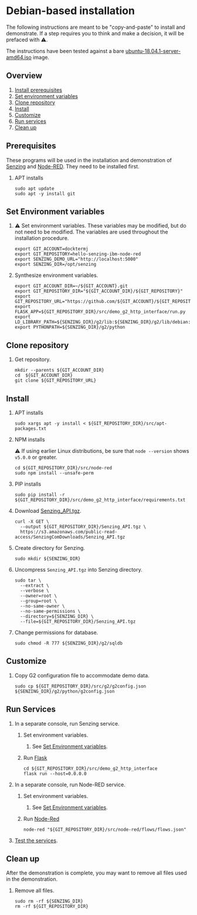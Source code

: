 # Debian-based installation

The following instructions are meant to be "copy-and-paste" to install and demonstrate.
If a step requires you to think and make a decision, it will be prefaced with :warning:.

The instructions have been tested against a bare
[ubuntu-18.04.1-server-amd64.iso](http://cdimage.ubuntu.com/ubuntu/releases/bionic/release/ubuntu-18.04.1-server-amd64.iso)
image.

## Overview

1. [Install prerequisites](#prerequisites)
1. [Set environment variables](#set-environment-variables)
1. [Clone repository](#clone-repository)
1. [Install](#install)
1. [Customize](#customize)
1. [Run services](#run-services)
1. [Clean up](#clean-up)

## Prerequisites

These programs will be used in the installation and demonstration of
[Senzing](http://senzing.com) and
[Node-RED](https://nodered.org/).
They need to be installed first.

1. APT installs

    ```console
    sudo apt update
    sudo apt -y install git
    ```

## Set Environment variables

1. :warning: Set environment variables.
   These variables may be modified, but do not need to be modified.
   The variables are used throughout the installation procedure.

    ```console
    export GIT_ACCOUNT=docktermj
    export GIT_REPOSITORY=hello-senzing-ibm-node-red
    export SENZING_DEMO_URL="http://localhost:5000"
    export SENZING_DIR=/opt/senzing
    ```

1. Synthesize environment variables.

    ```console
    export GIT_ACCOUNT_DIR=~/${GIT_ACCOUNT}.git
    export GIT_REPOSITORY_DIR="${GIT_ACCOUNT_DIR}/${GIT_REPOSITORY}"
    export GIT_REPOSITORY_URL="https://github.com/${GIT_ACCOUNT}/${GIT_REPOSITORY}.git"
    export FLASK_APP=${GIT_REPOSITORY_DIR}/src/demo_g2_http_interface/run.py
    export LD_LIBRARY_PATH=${SENZING_DIR}/g2/lib:${SENZING_DIR}/g2/lib/debian:$LD_LIBRARY_PATH
    export PYTHONPATH=${SENZING_DIR}/g2/python
    ```

## Clone repository

1. Get repository.

    ```console
    mkdir --parents ${GIT_ACCOUNT_DIR}
    cd  ${GIT_ACCOUNT_DIR}
    git clone ${GIT_REPOSITORY_URL}
    ```

## Install

1. APT installs

    ```console
    sudo xargs apt -y install < ${GIT_REPOSITORY_DIR}/src/apt-packages.txt
    ```

1. NPM installs

    :warning: If using earlier Linux distributions, be sure that `node --version` shows `v5.0.0` or greater.

    ```console
    cd ${GIT_REPOSITORY_DIR}/src/node-red
    sudo npm install --unsafe-perm
    ```

1. PIP installs

    ```console
    sudo pip install -r ${GIT_REPOSITORY_DIR}/src/demo_g2_http_interface/requirements.txt
    ```

1. Download [Senzing_API.tgz](https://s3.amazonaws.com/public-read-access/SenzingComDownloads/Senzing_API.tgz).

    ```console
    curl -X GET \
      --output ${GIT_REPOSITORY_DIR}/Senzing_API.tgz \
      https://s3.amazonaws.com/public-read-access/SenzingComDownloads/Senzing_API.tgz
    ```

1. Create directory for Senzing.

    ```console
    sudo mkdir ${SENZING_DIR}
    ```

1. Uncompress `Senzing_API.tgz` into Senzing directory.

    ```console
    sudo tar \
      --extract \
      --verbose \
      --owner=root \
      --group=root \
      --no-same-owner \
      --no-same-permissions \
      --directory=${SENZING_DIR} \
      --file=${GIT_REPOSITORY_DIR}/Senzing_API.tgz
    ```

1. Change permissions for database.

    ```console
    sudo chmod -R 777 ${SENZING_DIR}/g2/sqldb
    ````

## Customize

1. Copy G2 configuration file to accommodate demo data.

    ```console
    sudo cp ${GIT_REPOSITORY_DIR}/src/g2/g2config.json ${SENZING_DIR}/g2/python/g2config.json
    ```

## Run Services

1. In a separate console, run Senzing service.
    1. Set environment variables.
        1. See [Set Environment variables](#set-environment-variables).
    1. Run [Flask](http://flask.pocoo.org/)

        ```console
        cd ${GIT_REPOSITORY_DIR}/src/demo_g2_http_interface
        flask run --host=0.0.0.0
        ```

1. In a separate console, run Node-RED service.
    1. Set environment variables.
        1. See [Set Environment variables](#set-environment-variables).
    1. Run [Node-Red](https://nodered.org/)

        ```console
        node-red "${GIT_REPOSITORY_DIR}/src/node-red/flows/flows.json"
        ```

1. [Test the services](../README.md#test).

## Clean up

After the demonstration is complete,
you may want to remove all files used in the demonstration.

1. Remove all files.

    ```console
    sudo rm -rf ${SENZING_DIR}
    rm -rf ${GIT_REPOSITORY_DIR}
    ```
